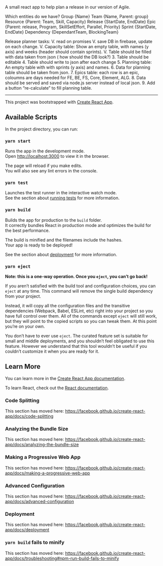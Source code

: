 A small react app to help plan a release in our version of Agile.

Which entities do we have?
Group {Name}
Team {Name, Parent: group}
Resource {Parent: Team, Skill, Capacity}
Release {StartDate, EndDate}
Epic {Parent: release, Program, SkillSetEffort, Parallel, Priority}
Sprint {StartDate, EndDate}
Dependency {DependantTeam, BlockingTeam}




Release planner tasks:
V.  read on promises
V.  save DB in firebase, update on each change.
V.	Capacity table: Show an empty table, with names (y axis) and weeks (header should       contain sprints). 
V.	Table should be filled with data taken from json ( how should the DB look?)
3.	Table should be editable
4.	Table should write to json after each change
5.	Planning table: An empty table with with sprints (y axis) and names.
6.	Data for planning table should be taken from json. 
7.	Epics table: each row is an epic, coloumns are days needed for FE, BE, FS, Core, Element, ALG.
8.	Data should be served and saved via node.js server instead of local json.
9.	Add a button “re-calculate” to fill planning table.



-------------------------------------------------------------------------
This project was bootstrapped with [Create React App](https://github.com/facebook/create-react-app).

## Available Scripts

In the project directory, you can run:

### `yarn start`

Runs the app in the development mode.<br />
Open [http://localhost:3000](http://localhost:3000) to view it in the browser.

The page will reload if you make edits.<br />
You will also see any lint errors in the console.

### `yarn test`

Launches the test runner in the interactive watch mode.<br />
See the section about [running tests](https://facebook.github.io/create-react-app/docs/running-tests) for more information.

### `yarn build`

Builds the app for production to the `build` folder.<br />
It correctly bundles React in production mode and optimizes the build for the best performance.

The build is minified and the filenames include the hashes.<br />
Your app is ready to be deployed!

See the section about [deployment](https://facebook.github.io/create-react-app/docs/deployment) for more information.

### `yarn eject`

**Note: this is a one-way operation. Once you `eject`, you can’t go back!**

If you aren’t satisfied with the build tool and configuration choices, you can `eject` at any time. This command will remove the single build dependency from your project.

Instead, it will copy all the configuration files and the transitive dependencies (Webpack, Babel, ESLint, etc) right into your project so you have full control over them. All of the commands except `eject` will still work, but they will point to the copied scripts so you can tweak them. At this point you’re on your own.

You don’t have to ever use `eject`. The curated feature set is suitable for small and middle deployments, and you shouldn’t feel obligated to use this feature. However we understand that this tool wouldn’t be useful if you couldn’t customize it when you are ready for it.

## Learn More

You can learn more in the [Create React App documentation](https://facebook.github.io/create-react-app/docs/getting-started).

To learn React, check out the [React documentation](https://reactjs.org/).

### Code Splitting

This section has moved here: https://facebook.github.io/create-react-app/docs/code-splitting

### Analyzing the Bundle Size

This section has moved here: https://facebook.github.io/create-react-app/docs/analyzing-the-bundle-size

### Making a Progressive Web App

This section has moved here: https://facebook.github.io/create-react-app/docs/making-a-progressive-web-app

### Advanced Configuration

This section has moved here: https://facebook.github.io/create-react-app/docs/advanced-configuration

### Deployment

This section has moved here: https://facebook.github.io/create-react-app/docs/deployment

### `yarn build` fails to minify

This section has moved here: https://facebook.github.io/create-react-app/docs/troubleshooting#npm-run-build-fails-to-minify




